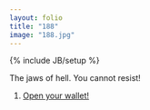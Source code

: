 ```yaml
---
layout: folio
title: "188"
image: "188.jpg"
---
```

{% include JB/setup %}

<div class="copy">
	<p>The jaws of hell. You cannot resist! </p>
</div>

<div class="choice">
	<ol>
		<li><a href="189.html">
			Open your wallet!	
		</a></li>
	</ol>
</div>